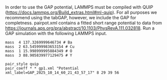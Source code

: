 In order to use the GAP potential, LAMMPS must be compiled with QUIP (https://docs.lammps.org/Build_extras.html#ml-quip). For all purposes we recommend using the tabGAP, however, we include the GAP for completness. pairpot.xml contains a fitted short range potential to data from https://journals.aps.org/pra/abstract/10.1103/PhysRevA.111.032818. Run a GAP simulation with the following LAMMPS input.
```
mass  4 137.3269999646734 # Ba
mass  2 63.545999983653154 # Cu
mass  1 15.998999995884349 # O
mass  3 88.905839977129475 # Y

pair_style quip
pair_coeff * * gp1.xml "Potential xml_label=GAP_2025_10_14_60_21_43_57_17" 8 29 39 56

```
